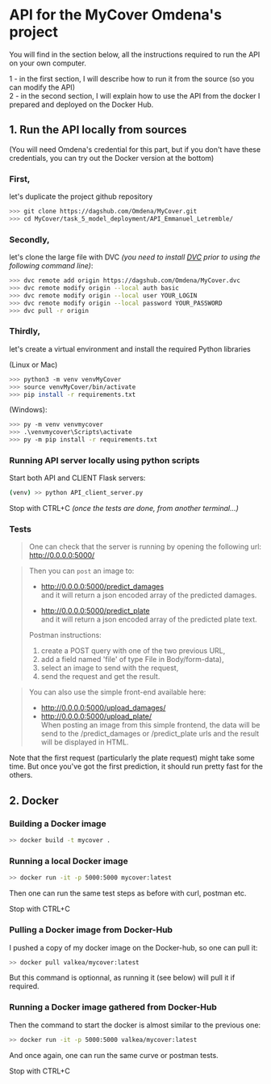 # API for the MyCover Omdena's project

You will find in the section below, all the instructions required to run the API on your own computer.
 
1 - in the first section, I will describe how to run it from the source (so you can modify the API)<br>
2 - in the second section, I will explain how to use the API from the docker I prepared and deployed on the Docker Hub.

## 1. Run the API locally from sources
(You will need Omdena's credential for this part, but if you don't have these credentials, you can try out the Docker version at the bottom)

### First, 
let's duplicate the project github repository

```bash
>>> git clone https://dagshub.com/Omdena/MyCover.git
>>> cd MyCover/task_5_model_deployment/API_Emmanuel_Letremble/
```

### Secondly,
let's clone the large file with DVC *(you need to install [DVC](https://dvc.org) prior to using the following command line)*:
```bash
>>> dvc remote add origin https://dagshub.com/Omdena/MyCover.dvc
>>> dvc remote modify origin --local auth basic 
>>> dvc remote modify origin --local user YOUR_LOGIN
>>> dvc remote modify origin --local password YOUR_PASSWORD
>>> dvc pull -r origin
```

### Thirdly,
let's create a virtual environment and install the required Python libraries

(Linux or Mac)
```bash
>>> python3 -m venv venvMyCover
>>> source venvMyCover/bin/activate
>>> pip install -r requirements.txt
```

(Windows):
```bash
>>> py -m venv venvmycover
>>> .\venvmycover\Scripts\activate
>>> py -m pip install -r requirements.txt
```

### Running API server locally using python scripts

Start both API and CLIENT Flask servers:
```bash
(venv) >> python API_client_server.py
```
Stop with CTRL+C *(once the tests are done, from another terminal...)*


### Tests

> One can check that the server is running by opening the following url:<br>
> http://0.0.0.0:5000/

> Then you can `post` an image to: <br>
> * http://0.0.0.0:5000/predict_damages <br>
> and it will return a json encoded array of the predicted damages.<br>
> 
> * http://0.0.0.0:5000/predict_plate <br>
> and it will return a json encoded array of the predicted plate text.<br>
>
> Postman instructions:
> 1. create a POST query with one of the two previous URL,
> 2. add a field named 'file' of type File in Body/form-data),
> 3. select an image to send with the request,
> 4. send the request and get the result.

> You can also use the simple front-end available here:<br>
> * http://0.0.0.0:5000/upload_damages/ <br>
> * http://0.0.0.0:5000/upload_plate/ <br>
> When posting an image from this simple frontend, the data will be send to the /predict_damages or /predict_plate urls and the result will be displayed in HTML.

Note that the first request (particularly the plate request) might take some time. But once you've got the first prediction, it should run pretty fast for the others.


## 2. Docker

### Building a Docker image

```bash
>> docker build -t mycover .
```

### Running a local Docker image

```bash
>> docker run -it -p 5000:5000 mycover:latest
```

Then one can run the same test steps as before with curl, postman etc.

Stop with CTRL+C


### Pulling a Docker image from Docker-Hub

I pushed a copy of my docker image on the Docker-hub, so one can pull it:

```bash
>> docker pull valkea/mycover:latest
```

But this command is optionnal, as running it (see below) will pull it if required.

### Running a Docker image gathered from Docker-Hub

Then the command to start the docker is almost similar to the previous one:

```bash
>> docker run -it -p 5000:5000 valkea/mycover:latest
```

And once again, one can run the same curve or postman tests.

Stop with CTRL+C
